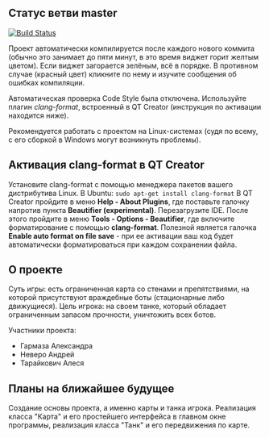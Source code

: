 ## Статус ветви master

[![Build Status](https://travis-ci.com/anevero/tanks.svg?token=rHXfUepVp6qMW4yZAUh7&branch=master)](https://travis-ci.com/anevero/tanks)

Проект автоматически компилируется после каждого нового коммита (обычно это занимает до пяти минут, в это время виджет горит желтым цветом). Если виджет загорается зелёным, всё в порядке. В противном случае (красный цвет) кликните по нему и изучите сообщения об ошибках компиляции.

Автоматическая проверка Code Style была отключена. Используйте плагин *clang-format*, встроенный в QT Creator (инструкция по активации находится ниже).

Рекомендуется работать с проектом на Linux-системах (судя по всему, с его сборкой в Windows могут возникнуть проблемы).

## Активация clang-format в QT Creator

Установите clang-format с помощью менеджера пакетов вашего дистрибутива Linux. В Ubuntu:
`sudo apt-get install clang-format`
В QT Creator пройдите в меню **Help - About Plugins**, где поставьте галочку напротив пункта **Beautifier (experimental)**. Перезагрузите IDE. После этого пройдите в меню **Tools - Options - Beautifier**, где включите форматирование с помощью **clang-format**. Полезной является галочка **Enable auto format on file save** - при ее активации ваш код будет автоматически форматироваться при каждом сохранении файла.

## О проекте

Суть игры: есть ограниченная карта со стенами и препятствиями, на которой присутствуют враждебные боты (стационарные либо движущиеся). Цель игрока: на своем танке, который обладает ограниченным запасом прочности, уничтожить всех ботов.

Участники проекта:
  - Гармаза Александра
  - Неверо Андрей
  - Тарайкович Алеся

## Планы на ближайшее будущее

Создание основы проекта, а именно карты и танка игрока. Реализация класса "Карта" и его простейшего интерфейса в главном окне программы, реализация класса "Танк" и его передвижения по карте.
